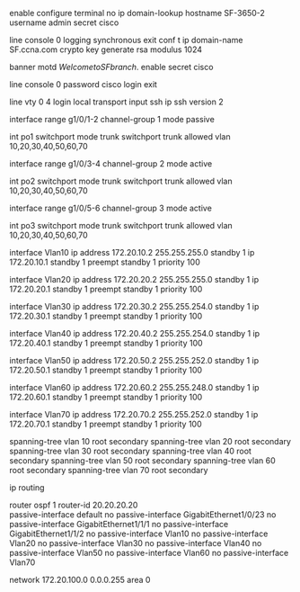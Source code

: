 enable
configure terminal
no ip domain-lookup
hostname SF-3650-2
username admin secret cisco

line console 0
logging synchronous
exit
conf t
ip domain-name SF.ccna.com
crypto key generate rsa modulus 1024

banner motd $Welcome to SF branch.$
enable secret cisco

line console 0
password cisco
login
exit

line vty 0 4
login local
transport input ssh
ip ssh version 2


interface range g1/0/1-2
channel-group 1 mode passive

int po1
switchport mode trunk
switchport trunk allowed vlan 10,20,30,40,50,60,70
 
interface range g1/0/3-4
channel-group 2 mode active

int po2
switchport mode trunk
switchport trunk allowed vlan 10,20,30,40,50,60,70

interface range g1/0/5-6
channel-group 3 mode active

int po3
switchport mode trunk
switchport trunk allowed vlan 10,20,30,40,50,60,70
 
interface Vlan10
 ip address 172.20.10.2 255.255.255.0
 standby 1 ip 172.20.10.1
 standby 1 preempt
 standby 1 priority 100

interface Vlan20
 ip address 172.20.20.2 255.255.255.0
 standby 1 ip 172.20.20.1
 standby 1 preempt
 standby 1 priority 100

interface Vlan30
 ip address 172.20.30.2 255.255.254.0
 standby 1 ip 172.20.30.1
 standby 1 preempt
 standby 1 priority 100

interface Vlan40
 ip address 172.20.40.2 255.255.254.0
 standby 1 ip 172.20.40.1
 standby 1 preempt
 standby 1 priority 100

interface Vlan50
 ip address 172.20.50.2 255.255.252.0
 standby 1 ip 172.20.50.1
 standby 1 preempt
 standby 1 priority 100

interface Vlan60
 ip address 172.20.60.2 255.255.248.0
 standby 1 ip 172.20.60.1
 standby 1 preempt
 standby 1 priority 100

interface Vlan70
 ip address 172.20.70.2 255.255.252.0
 standby 1 ip 172.20.70.1
 standby 1 preempt
 standby 1 priority 100


spanning-tree vlan 10 root secondary
spanning-tree vlan 20 root secondary
spanning-tree vlan 30 root secondary
spanning-tree vlan 40 root secondary
spanning-tree vlan 50 root secondary
spanning-tree vlan 60 root secondary
spanning-tree vlan 70 root secondary
 
ip routing 

router ospf 1
router-id 20.20.20.20  
passive-interface default
no passive-interface GigabitEthernet1/0/23
no passive-interface GigabitEthernet1/1/1
no passive-interface GigabitEthernet1/1/2
no passive-interface Vlan10
no passive-interface Vlan20
no passive-interface Vlan30
no passive-interface Vlan40
no passive-interface Vlan50
no passive-interface Vlan60
no passive-interface Vlan70

network 172.20.100.0 0.0.0.255 area 0
